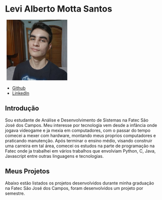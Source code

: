 # Levi Alberto Motta Santos
<img src="https://github.com/levizoca/Portfolio/blob/main/Imagens/avatar.jpg" width="200" hspace="5"/>

* [Github](https://github.com/levizoca)
* [LinkedIn](https://www.linkedin.com/in/levi-motta-5001a2173/)

## Introdução
Sou estudante de Análise e Desenvolvimento de Sistemas na Fatec São José dos Campos. Meu interesse por tecnologia vem desde a infância onde jogava videogame e ja mexia em computadores, com o passar do tempo comecei a mexer com hardware, montando meus proprios computadores e praticando manutenção.
Após terminar o ensino médio, visando construir uma carreira em tal área, comecei os estudos na parte de programação na Fatec onde ja trabalhei em vários trabalhos que envolviam Python, C, Java, Javascript entre outras linguagens e tecnologias.

## Meus Projetos
Abaixo estão listados os projetos desenvolvidos durante minha graduação na Fatec São José dos Campos, foram desenvolvidos um projeto por semestre.
